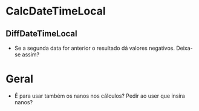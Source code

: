 # CalcDateTimeLocal
## DiffDateTimeLocal
- Se a segunda data for anterior o resultado dá valores negativos. Deixa-se assim?

# Geral
- É para usar também os nanos nos cálculos? Pedir ao user que insira nanos?
